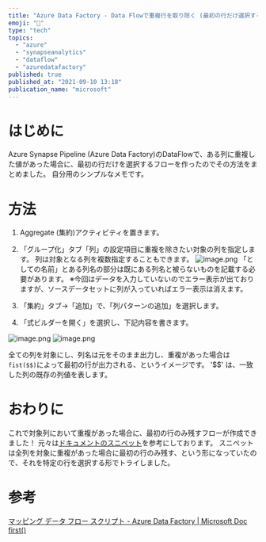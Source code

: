 ```yaml
---
title: "Azure Data Factory - Data Flowで重複行を取り除く (最初の行だけ選択する)方法メモ"
emoji: "🛬"
type: "tech"
topics:
  - "azure"
  - "synapseanalytics"
  - "dataflow"
  - "azuredatafactory"
published: true
published_at: "2021-09-10 13:18"
publication_name: "microsoft"
---
```


# はじめに
Azure Synapse Pipeline (Azure Data Factory)のDataFlowで、ある列に重複した値があった場合に、最初の行だけを選択するフローを作ったのでその方法をまとめました。
自分用のシンプルなメモです。

# 方法
1. Aggregate (集約)アクティビティを置きます。
2. 「グループ化」タブ「列」の設定項目に重複を除きたい対象の列を指定します。
列は対象となる列を複数指定することもできます。
![image.png](https://qiita-image-store.s3.ap-northeast-1.amazonaws.com/0/57724/31429590-1c94-49ef-aa13-ac84a7f268b0.png)
「としての名前」とある列名の部分は既にある列名と被らないものを記載する必要があります。
※今回はデータを入力していないのでエラー表示が出ておりますが、ソースデータセットに列が入っていればエラー表示は消えます。

3. 「集約」タブ→「追加」で、「列パターンの追加」を選択します。
4. 「式ビルダーを開く」を選択し、下記内容を書きます。

![image.png](https://qiita-image-store.s3.ap-northeast-1.amazonaws.com/0/57724/7a3340af-77df-7c85-39ec-aced8deac3f9.png)
![image.png](https://qiita-image-store.s3.ap-northeast-1.amazonaws.com/0/57724/6d2be762-c27f-3748-2202-0125be4fafcf.png)

全ての列を対象にし、列名は元をそのまま出力し、重複があった場合は`fist($$)`によって最初の行が出力される、というイメージです。
'$$' は、一致した列の既存の列値を表します。

# おわりに
これで対象列において重複があった場合に、最初の行のみ残すフローが作成できました！
元々は[ドキュメントのスニペット](https://docs.microsoft.com/ja-jp/azure/data-factory/data-flow-script#distinct-row-using-all-columns)を参考にしております。
スニペットは全列を対象に重複があった場合に最初の行のみ残す、という形になっていたので、それを特定の行を選択する形でトライしました。

# 参考
[マッピング データ フロー スクリプト - Azure Data Factory | Microsoft Doc](https://docs.microsoft.com/ja-jp/azure/data-factory/data-flow-script#distinct-row-using-all-columns)
[first()](https://docs.microsoft.com/ja-jp/azure/data-factory/data-flow-script#distinct-row-using-all-columns)
